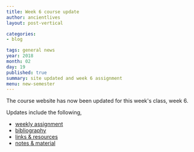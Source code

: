 ```yaml
---
title: Week 6 course update
author: ancientlives
layout: post-vertical

categories:
- blog

tags: general news
year: 2018
month: 02
day: 19
published: true
summary: site updated and week 6 assignment
menu: new-semester
---
```


The course website has now been updated for this week's class, week 6.

Updates include the following,

* [weekly assignment](/weekly_assignment)
* [bibliography](/bibliography)
* [links & resources](/links)
* [notes & material](/notes)

